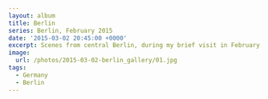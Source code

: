 ```yaml
---
layout: album
title: Berlin
series: Berlin, February 2015
date: '2015-03-02 20:45:00 +0000'
excerpt: Scenes from central Berlin, during my brief visit in February 2015.
image:
  url: /photos/2015-03-02-berlin_gallery/01.jpg
tags:
  - Germany
  - Berlin
---
```

